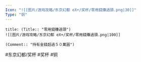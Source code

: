 ```yaml
---
Icon: "![[图片/游戏攻略/东京幻都 eX+/奖杯/零用錢賺過頭.png|30]]"
Type: "铜"
---
```

```ad-common-bronze-trophy
title: (Title:: "零用錢賺過頭")
![[图片/游戏攻略/东京幻都 eX+/奖杯/零用錢賺過頭.png|100]]

(Comment:: "持有金錢超過５０萬圓")
```

#东京幻都/奖杯 #奖杯 #铜

